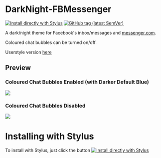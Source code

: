 # DarkNight-FBMessenger
[![Install directly with Stylus](https://img.shields.io/badge/Install%20directly%20with-Stylus-238b8b.svg)](https://raw.githubusercontent.com/cicerakes/DarkNight-FBMessenger/master/DarkNightFBM.user.css)
[![GitHub tag (latest SemVer)](https://img.shields.io/github/tag/cicerakes/DarkNight-FBMessenger.svg?label=version)](https://github.com/cicerakes/DarkNight-FBMessenger/tags)

A dark/night theme for Facebook's inbox/messages and [messenger.com](https://www.messenger.com/).

Coloured chat bubbles can be turned on/off.

Userstyle version [here](https://userstyles.org/styles/134433/dark-night-facebook-messenger)

## Preview
### Coloured Chat Bubbles Enabled (with Darker Default Blue)
![](https://raw.githubusercontent.com/cicerakes/DarkNight-FBMessenger/master/images/screenshots/main.png)

### Coloured Chat Bubbles Disabled 
![](https://raw.githubusercontent.com/cicerakes/DarkNight-FBMessenger/master/images/screenshots/main_no-coloured.png)

# Installing with Stylus

To install with Stylus, just click the button [![Install directly with Stylus](https://img.shields.io/badge/Install%20directly%20with-Stylus-238b8b.svg)](https://raw.githubusercontent.com/cicerakes/DarkNight-FBMessenger/master/DarkNightFBM.user.css)
